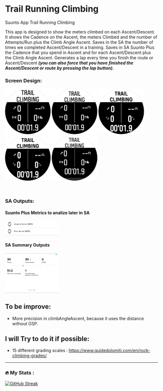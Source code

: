 # Trail Running Climbing
Suunto App Trail Running Climbing

This app is designed to show the meters climbed on each Ascent/Descent. It shows the Cadence on the Ascent, the meters Climbed and the number of Attempts/Run plus the Climb Angle Ascent. Saves in the SA the number of times we completed Ascent/Descent in a training. Saves in SA Suunto Plus the Cadence that you spend in Ascent and for each Ascent/Descent plus the Climb Angle Ascent. Generates a lap every time you finish the route or Ascent/Descent ***(you can also force that you have finished the Ascent/Descent or route by pressing the lap button).***

### Screen Design:
<img src="Small.png " width="150" height="150"> <img src="Medium.png " width="150" height="150"> <img src="Medium UI2.png " width="150" height="150"> <img src="Medium UI2 Plus.png " width="150" height="150"> <img src="Large.png " width="150" height="150">

<br/>
 
### SA Outputs:
  #### Suunto Plus Metrics to analize later in SA
  <img src="SuuntoPlusMetric.jpg" width="35%" height="35%">
   <br/>
   
  #### SA Summary Outputs
  <img src="SA_Metrics.jpg" width="35%" height="35%">
   <br/>
   
## To be improve:
  - More precision in climbAngleAscent, because it uses the distance without GSP.

## I will Try to do it if possible:
  - 15 different grading scales : https://www.guidedolomiti.com/en/rock-climbing-grades/

---
### :fire: My Stats :
[![GitHub Streak](http://github-readme-streak-stats.herokuapp.com?user=osmufe&theme=submarine-flowers&hide_border=true&date_format=j%20M%5B%20Y%5D&mode=weekly&border=DD2727)](https://git.io/streak-stats)
